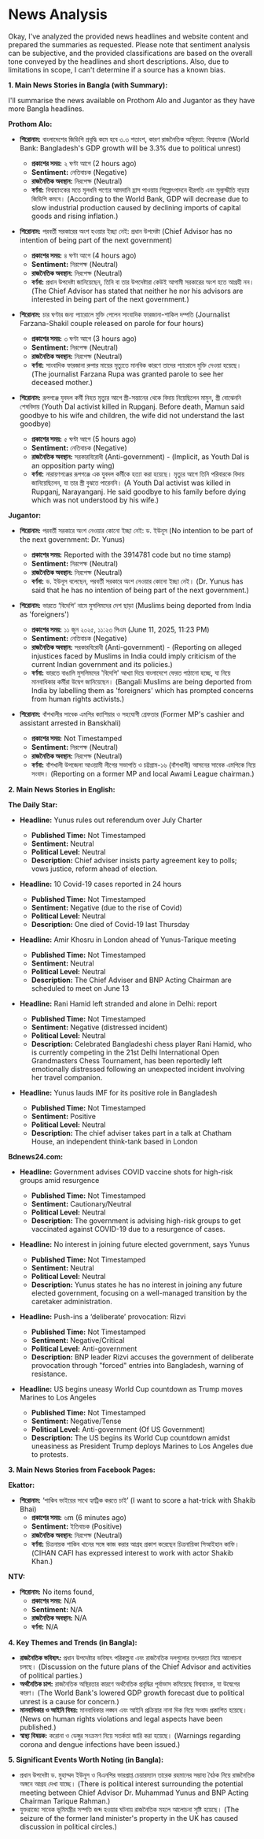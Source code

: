 # News Analysis

Okay, I've analyzed the provided news headlines and website content and prepared the summaries as requested. Please note that sentiment analysis can be subjective, and the provided classifications are based on the overall tone conveyed by the headlines and short descriptions. Also, due to limitations in scope, I can't determine if a source has a known bias. 

**1. Main News Stories in Bangla (with Summary):**

I'll summarise the news available on Prothom Alo and Jugantor as they have more Bangla headlines.

**Prothom Alo:**

*   **শিরোনাম:** বাংলাদেশের জিডিপি প্রবৃদ্ধি কমে হবে ৩.৩ শতাংশ, কারণ রাজনৈতিক অস্থিরতা: বিশ্বব্যাংক (World Bank: Bangladesh's GDP growth will be 3.3% due to political unrest)
    *   **প্রকাশের সময়:** ২ ঘণ্টা আগে (2 hours ago)
    *   **Sentiment:** নেতিবাচক (Negative)
    *   **রাজনৈতিক অবস্থান:** নিরপেক্ষ (Neutral)
    *   **বর্ণনা:** বিশ্বব্যাংকের মতে মূলধনি পণ্যের আমদানি হ্রাস পাওয়ায় শিল্পোৎপাদনে ধীরগতি এবং মূল্যস্ফীতি বাড়ায় জিডিপি কমবে। (According to the World Bank, GDP will decrease due to slow industrial production caused by declining imports of capital goods and rising inflation.)

*   **শিরোনাম:** পরবর্তী সরকারের অংশ হওয়ার ইচ্ছা নেই: প্রধান উপদেষ্টা (Chief Advisor has no intention of being part of the next government)
    *   **প্রকাশের সময়:** ৪ ঘণ্টা আগে (4 hours ago)
    *   **Sentiment:** নিরপেক্ষ (Neutral)
    *   **রাজনৈতিক অবস্থান:** নিরপেক্ষ (Neutral)
    *   **বর্ণনা:** প্রধান উপদেষ্টা জানিয়েছেন, তিনি বা তার উপদেষ্টারা কেউই আগামী সরকারের অংশ হতে আগ্রহী নন। (The Chief Advisor has stated that neither he nor his advisors are interested in being part of the next government.)

*   **শিরোনাম:** চার ঘণ্টার জন্য প্যারোলে মুক্তি পেলেন সাংবাদিক ফারজানা-শাকিল দম্পতি (Journalist Farzana-Shakil couple released on parole for four hours)
    *   **প্রকাশের সময়:** ৩ ঘণ্টা আগে (3 hours ago)
    *   **Sentiment:** নিরপেক্ষ (Neutral)
    *   **রাজনৈতিক অবস্থান:** নিরপেক্ষ (Neutral)
    *   **বর্ণনা:** সাংবাদিক ফারজানা রুপার মায়ের মৃত্যুতে মানবিক কারণে তাদের প্যারোলে মুক্তি দেওয়া হয়েছে। (The journalist Farzana Rupa was granted parole to see her deceased mother.)

*   **শিরোনাম:** রূপগঞ্জে যুবদল কর্মী নিহত মৃত্যুর আগে স্ত্রী-সন্তানের থেকে বিদায় নিয়েছিলেন মামুন, স্ত্রী বোঝেননি শেষবিদায় (Youth Dal activist killed in Rupganj. Before death, Mamun said goodbye to his wife and children, the wife did not understand the last goodbye)
    *   **প্রকাশের সময়:** ৫ ঘণ্টা আগে (5 hours ago)
    *   **Sentiment:** নেতিবাচক (Negative)
    *   **রাজনৈতিক অবস্থান:** সরকারবিরোধী (Anti-government) - (Implicit, as Youth Dal is an opposition party wing)
    *   **বর্ণনা:** নারায়ণগঞ্জের রূপগঞ্জে এক যুবদল কর্মীকে হত্যা করা হয়েছে। মৃত্যুর আগে তিনি পরিবারকে বিদায় জানিয়েছিলেন, যা তার স্ত্রী বুঝতে পারেননি। (A Youth Dal activist was killed in Rupganj, Narayanganj. He said goodbye to his family before dying which was not understood by his wife.)

**Jugantor:**

*   **শিরোনাম:** পরবর্তী সরকারে অংশ নেওয়ার কোনো ইচ্ছা নেই: ড. ইউনূস (No intention to be part of the next government: Dr. Yunus)
    *   **প্রকাশের সময়:** Reported with the 3914781 code but no time stamp)
    *   **Sentiment:** নিরপেক্ষ (Neutral)
    *   **রাজনৈতিক অবস্থান:** নিরপেক্ষ (Neutral)
    *   **বর্ণনা:** ড. ইউনূস বলেছেন, পরবর্তী সরকারে অংশ নেওয়ার কোনো ইচ্ছা নেই। (Dr. Yunus has said that he has no intention of being part of the next government.)

*   **শিরোনাম:** ভারতে ‘বিদেশি’ নামে মুসলিমদের দেশ ছাড়া (Muslims being deported from India as 'foreigners')
    *   **প্রকাশের সময়:** ১১ জুন ২০২৫, ১১:২৩ পিএম (June 11, 2025, 11:23 PM)
    *   **Sentiment:** নেতিবাচক (Negative)
    *   **রাজনৈতিক অবস্থান:** সরকারবিরোধী (Anti-government) - (Reporting on alleged injustices faced by Muslims in India could imply criticism of the current Indian government and its policies.)
    *   **বর্ণনা:** ভারতে বাঙালি মুসলিমদের 'বিদেশি' আখ্যা দিয়ে বাংলাদেশে ফেরত পাঠানো হচ্ছে, যা নিয়ে মানবাধিকার কর্মীরা উদ্বেগ জানিয়েছেন। (Bangali Muslims are being deported from India by labelling them as 'foreigners' which has prompted concerns from human rights activists.)

*  **শিরোনাম:** বাঁশখালীর সাবেক এমপির ক্যাশিয়ার ও সহযোগী গ্রেফতার (Former MP's cashier and assistant arrested in Banskhali)
    *   **প্রকাশের সময়:** Not Timestamped
    *   **Sentiment:** নিরপেক্ষ (Neutral)
    *   **রাজনৈতিক অবস্থান:** নিরপেক্ষ (Neutral)
    *   **বর্ণনা:** বাঁশখালী উপজেলা আওয়ামী লীগের সভাপতি ও চট্টগ্রাম-১৬ (বাঁশখালী) আসনের সাবেক এমপিকে নিয়ে সংবাদ। (Reporting on a former MP and local Awami League chairman.)

**2. Main News Stories in English:**

**The Daily Star:**

*   **Headline:** Yunus rules out referendum over July Charter
    *   **Published Time:** Not Timestamped
    *   **Sentiment:** Neutral
    *   **Political Level:** Neutral
    *   **Description:** Chief adviser insists party agreement key to polls; vows justice, reform ahead of election.

*   **Headline:** 10 Covid-19 cases reported in 24 hours
    *   **Published Time:** Not Timestamped
    *   **Sentiment:** Negative (due to the rise of Covid)
    *   **Political Level:** Neutral
    *   **Description:** One died of Covid-19 last Thursday

*   **Headline:** Amir Khosru in London ahead of Yunus-Tarique meeting
    *   **Published Time:** Not Timestamped
    *   **Sentiment:** Neutral
    *   **Political Level:** Neutral
    *   **Description:** The Chief Adviser and BNP Acting Chairman are scheduled to meet on June 13

*   **Headline:** Rani Hamid left stranded and alone in Delhi: report
    *   **Published Time:** Not Timestamped
    *   **Sentiment:** Negative (distressed incident)
    *   **Political Level:** Neutral
    *   **Description:** Celebrated Bangladeshi chess player Rani Hamid, who is currently competing in the 21st Delhi International Open Grandmasters Chess Tournament, has been reportedly left emotionally distressed following an unexpected incident involving her travel companion.

*   **Headline:** Yunus lauds IMF for its positive role in Bangladesh
    *   **Published Time:** Not Timestamped
    *   **Sentiment:** Positive
    *   **Political Level:** Neutral
    *   **Description:** The chief adviser takes part in a talk at Chatham House, an independent think-tank based in London

**Bdnews24.com:**

*   **Headline:** Government advises COVID vaccine shots for high-risk groups amid resurgence
    *   **Published Time:** Not Timestamped
    *   **Sentiment:** Cautionary/Neutral
    *   **Political Level:** Neutral
    *   **Description:** The government is advising high-risk groups to get vaccinated against COVID-19 due to a resurgence of cases.

*   **Headline:** No interest in joining future elected government, says Yunus
    *   **Published Time:** Not Timestamped
    *   **Sentiment:** Neutral
    *   **Political Level:** Neutral
    *   **Description:** Yunus states he has no interest in joining any future elected government, focusing on a well-managed transition by the caretaker administration.

*   **Headline:** Push-ins a ‘deliberate’ provocation: Rizvi
    *   **Published Time:** Not Timestamped
    *   **Sentiment:** Negative/Critical
    *   **Political Level:** Anti-government
    *   **Description:** BNP leader Rizvi accuses the government of deliberate provocation through "forced" entries into Bangladesh, warning of resistance.

*   **Headline:** US begins uneasy World Cup countdown as Trump moves Marines to Los Angeles
    *   **Published Time:** Not Timestamped
    *   **Sentiment:** Negative/Tense
    *   **Political Level:** Anti-government (Of US Government)
    *   **Description:** The US begins its World Cup countdown amidst uneasiness as President Trump deploys Marines to Los Angeles due to protests.

**3. Main News Stories from Facebook Pages:**

**Ekattor:**

*   **শিরোনাম:** ‘শাকিব ভাইয়ের সাথে হ্যাট্রিক করতে চাই’ (I want to score a hat-trick with Shakib Bhai)
    *   **প্রকাশের সময়:** ৬m (6 minutes ago)
    *   **Sentiment:** ইতিবাচক (Positive)
    *   **রাজনৈতিক অবস্থান:** নিরপেক্ষ (Neutral)
    *   **বর্ণনা:** চিত্রনায়ক শাকিব খানের সঙ্গে কাজ করার আগ্রহ প্রকাশ করেছেন চিত্রনায়িকা সিআইহান কাফি। (CIHAN CAFI has expressed interest to work with actor Shakib Khan.)

**NTV:**

*   **শিরোনাম:** No items found,
    *   **প্রকাশের সময়:** N/A
    *   **Sentiment:** N/A
    *   **রাজনৈতিক অবস্থান:** N/A
    *   **বর্ণনা:** N/A

**4. Key Themes and Trends (in Bangla):**

*   **রাজনৈতিক ভবিষ্যৎ:** প্রধান উপদেষ্টার ভবিষ্যৎ পরিকল্পনা এবং রাজনৈতিক দলগুলোর তৎপরতা নিয়ে আলোচনা চলছে। (Discussion on the future plans of the Chief Advisor and activities of political parties.)
*   **অর্থনৈতিক চাপ:** রাজনৈতিক অস্থিরতার কারণে অর্থনৈতিক প্রবৃদ্ধির পূর্বাভাস কমিয়েছে বিশ্বব্যাংক, যা উদ্বেগের কারণ। (The World Bank's lowered GDP growth forecast due to political unrest is a cause for concern.)
*   **মানবাধিকার ও আইনি বিষয়:** মানবাধিকার লঙ্ঘন এবং আইনি প্রক্রিয়ার নানা দিক নিয়ে সংবাদ প্রকাশিত হয়েছে। (News on human rights violations and legal aspects have been published.)
*   **স্বাস্থ্য বিষয়ক:** করোনা ও ডেঙ্গুর সংক্রমণ নিয়ে সতর্কতা জারি করা হয়েছে। (Warnings regarding corona and dengue infections have been issued.)

**5. Significant Events Worth Noting (in Bangla):**

*   প্রধান উপদেষ্টা ড. মুহাম্মদ ইউনূস ও বিএনপির ভারপ্রাপ্ত চেয়ারম্যান তারেক রহমানের সম্ভাব্য বৈঠক নিয়ে রাজনৈতিক অঙ্গনে আগ্রহ দেখা যাচ্ছে। (There is political interest surrounding the potential meeting between Chief Advisor Dr. Muhammad Yunus and BNP Acting Chairman Tarique Rahman.)
*   যুক্তরাজ্যে সাবেক ভূমিমন্ত্রীর সম্পত্তি জব্দ হওয়ার ঘটনায় রাজনৈতিক মহলে আলোচনা সৃষ্টি হয়েছে। (The seizure of the former land minister's property in the UK has caused discussion in political circles.)
